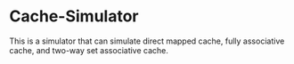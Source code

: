 # Cache-Simulator
This is a simulator that can simulate direct mapped cache, fully associative cache, and two-way set associative cache.
